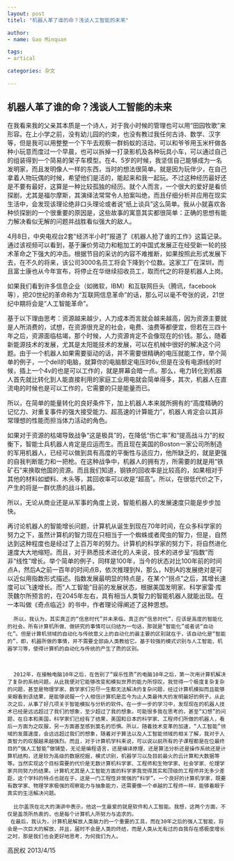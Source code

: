 ```yaml
---
layout: post
titel: "机器人革了谁的命？浅谈人工智能的未来"

author: 
- name: Gao Minquan

tags: 
- artical

categories: 杂文 

---
```


## 机器人革了谁的命？浅谈人工智能的未来
 在我看来我的父亲其本质是一个诗人，对于我小时候的管理也可以用“田园牧歌”来形容。在上小学之前，没有幼儿园的约束，也没有教过我任何古诗、数学、汉字等，但是我可以用整整一个下午去观察一群蚂蚁的活动，可以和爷爷用玉米杆做各种小玩意而度过一个早晨，也可以拆掉一打录影机及各种玩具小车，可以通过自己的组装得到一个简易的架子车模型。在4、5岁的时候，我坚信自己能够成为一名发明家，而且发明像人一样的东西，当时的想法很简单。就是因为玩伴少，在自己拿着人物玩偶的时候，希望他们是活的，能起来和我一起玩。不过这种经历最好还是不要有最好，这算是一种比较孤独的经历。就个人而言，一个很大的爱好是看侦探剧，尤其是福尔摩斯，其演绎法常常令人拍案叫绝，而且仔细分析并应用在现实生活中，会发现该理论绝非口头理论或者说“纸上谈兵”这么简单。我从小就喜欢各种侦探剧的一个很重要的原因是，这些故事的寓意其实都很简单：正确的思想有能力解决看似无解的问题并战胜看似强大的敌人。

4月8日，中央电视台2套“经济半小时”报道了《机器人抢了谁的工作》这篇记录。通过该视频可以看到，基于廉价劳动力和粗加工的中国式发展正在经受新一轮的技术革命之下强大的冲击。根据节目的采访的内容不难推断，如果按照此形式发展下去，在不久的将来，该公司3000名员工将会下降到个位数。这家工厂在深圳，而且富士康也从今年宣布，将停止在华继续招收员工，取而代之的将是机器人上岗。

如果我们看到许多信息企业（如微软，IBM）和互联网巨头（腾讯，facebook等），把20世纪的革命称为“互联网信息革命”的话，那么可以毫不夸张的说，21世纪中期将会是“人工智能革命”。

基于以下理由思考：资源越来越少，人力成本而言就会越来越高，因为资源主要就是人所消费的，试想，在资源很充足的社会，电费、油费等都便宜，但若在三四十年之后，资源面临枯竭，那个时候，人力资源肯定不会像现在的价钱。那么，随着新能源技术的发展，尤其是太阳能技术的发展，可以在机械中很好的解决这个问题。由于一个机器人如果需要驱动的话，并不需要很精确的电压就能工作，举个简单的例子，一个dell的电脑，就算你的电脑额定电压时6v,但是在没有电源线的时候，插上一个4v的也是可以工作的，就是屏幕会暗一点。那么，电力转化到机器人首先就比转化到人能直接利用的家庭工业用电就会简单得多，其次，机器人在直流电的时候也是可以工作的，它需要的只是能量而已。

所以，在简单的能量转化的良好条件下，加上机器人本来就所拥有的“高度精确的记忆力、对重复事件的强大接受能力、超高速的计算能力”，机器人肯定会以其非常理想的性能而担当体力活动的角色。

如果对于资源的枯竭导致战争“这是极具”的，在降低“伤亡率”和“提高战斗力”的权衡下，智能士兵机器人肯定是应运而生。而且现在美国的Boston一家公司所制造的军用机器人，已经可以做到具有高度的平衡性与适应力，他所缺乏的，就是更强的自我判断能力和一把枪。在这种战争中，机器人的拥有方，所需要的就是用“铁矿石”来换取他国的资源。而且我们知道，钢铁的回收率是比较高的，如果相对于其他的材料如塑料、木头等，其回收率可以收是“超高”。所以，在很低代价之下，产生的将是一群优质的战斗机器。

所以，无论从商业还是从军事的角度上说，智能机器人的发展速度只能是步步加快。

 

再讨论机器人的智能增长问题，计算机从诞生到现在70年时间，在众多科学家的努力之下，虽然计算机的智力现在只相当于一个蜘蛛或者爬虫的智力，但是，自然达到这种程度也是经过了上百万年的努力。计算机的科学家的努力下，将自然进化速度大大地缩短。而且，对于熟悉技术进化的人来说，技术的进步呈“指数”而非“线性”增长。举个简单的例子，同样是100年，当今的状态对比100年前的时间点A，然后A之前一百年的时间点B，依次推理到N，那么，N到A的发展绝对是可以近似用指数形式描述。指数发展最明显的特点是，在某个“拐点”之后，其增长速度可以飞速增长。而“人工智能”目前的发展状态，根据美国发明家、科学家雷·库茨魏尔所预言的，在2045年左右，具有相当人类智力的智能机器人就能出现。在一本叫做《奇点临近》的书中，作者理论得阐述了这种思想。

 

      所以，我认为，其实真正的“信息时代”并未来临，真正的“信息时代”，应该是高度的智能化的社会。所有计算机所做、做研究的事情可以归结为一句话，那就是“智能化”或者说“自动化”。但是计算机领域的自动化与传统意义上的自动化的最主要的区别就在于，该自动化是“智能的”，即，机器所做的事情，并不需要全部由人类教给它。基于较强的模式识别与人工智能、机器学习等，使得计算机的自动化与传统的产生了质的区别。

 

      2012年，在接触电脑10年之后，在告别了“娱乐性质”的电脑10年之后，第一次用计算机解决了复杂的系统问题。从此我便对它能够改变和模拟世界的能力所惊叹。我觉得一个极度复杂复杂的问题，甚至是物理学家、数学家们穷尽一生都无法解决的复杂问题，经过计算机模拟而且能够亲眼看到该结果，是能够说服一个人相信计算机是迄今为止人类最伟大的发明最好的例子。从此次之后，从事了好几项关于智能模拟与分析的软件。在一步一步的学习中，发现现在的机器人技术已经是远远超过了我们的想象，至少超过了我的想象。可能很多我在思考的，甚至“幻想”的问题，在日本和美国，科学家们已经有了结果，美国和日本的科学家、工程师们所做的机器人，看后一方面为之叹服，另一方面甚至感到莫名的恐惧。所以，随着技术变革的加速，“人工智能”领域的发展速度，会远远超过我们的想象，随着对于算法以及人工智能领域的相关了解，我对于人类智力的叹服越来越强烈。而且，对于计算机学科来说，可以说以前所有的子课程都是在位最终目的“强人工智能”做铺垫，无论是编程语言，还是编译原理，还是算法分析还是操作系统还是计算机结构，还是较为高级的数据挖掘，模式识别，机器学习以及目前最火的云计算和大数据等等。当然实现这个目标需要的代价是无数计算机科学家、工程师和生物学家、社会学家、伦理学家共同努力的结果。计算机尤其是人工智能方面的科学家我觉得其实和顶级的工程师并无多少差距，这个学科的特点也就在于，这是一门工程性非常强的“科学”。一个良好的计算机学家，既要有数学家、物理学家极强的观察能力与抽象能力，还需要像一个卓越的工程师一样，能够着眼于真实的生活解决问题。

      比尔盖茨在北大的演讲中表示，他这一生最爱的就是软件和人工智能。我想，这两个方面，不仅是盖茨所热衷的，也是每个计算机人所努力与追求的。
     在最后，我认为，计算机是解放人类脑力的一个重要的工具，而在30年之后的强人工智能，将会是一次巨大的解放，并且，届时不会是人类的终结，而是人类从无有过的自我存在感极度增长之时，那是我们也会更好地思考，为何我们为人。

 高民权 2013/4/15
